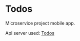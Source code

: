 # Todos
Microservice project mobile app.

Api server used: [Todos](https://github.com/JohnAzedo/Microservices/tree/main/todos)
